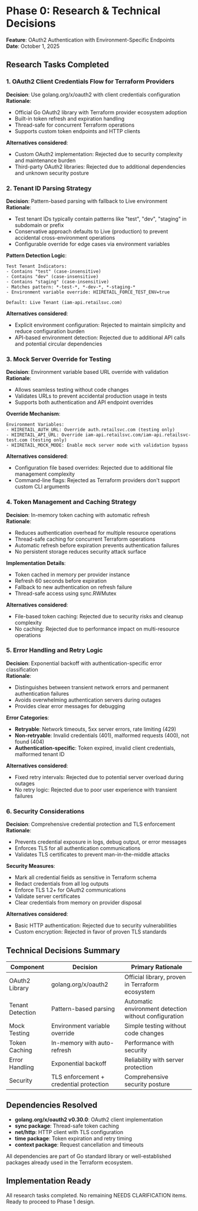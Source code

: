 # Phase 0: Research & Technical Decisions
**Feature**: OAuth2 Authentication with Environment-Specific Endpoints  
**Date**: October 1, 2025

## Research Tasks Completed

### 1. OAuth2 Client Credentials Flow for Terraform Providers

**Decision**: Use golang.org/x/oauth2 with client credentials configuration  
**Rationale**: 
- Official Go OAuth2 library with Terraform provider ecosystem adoption
- Built-in token refresh and expiration handling
- Thread-safe for concurrent Terraform operations
- Supports custom token endpoints and HTTP clients

**Alternatives considered**:
- Custom OAuth2 implementation: Rejected due to security complexity and maintenance burden
- Third-party OAuth2 libraries: Rejected due to additional dependencies and unknown security posture

### 2. Tenant ID Parsing Strategy

**Decision**: Pattern-based parsing with fallback to Live environment  
**Rationale**:
- Test tenant IDs typically contain patterns like "test", "dev", "staging" in subdomain or prefix
- Conservative approach defaults to Live (production) to prevent accidental cross-environment operations
- Configurable override for edge cases via environment variables

**Pattern Detection Logic**:
```
Test Tenant Indicators:
- Contains "test" (case-insensitive)
- Contains "dev" (case-insensitive) 
- Contains "staging" (case-insensitive)
- Matches pattern: *-test-*, *-dev-*, *-staging-*
- Environment variable override: HIIRETAIL_FORCE_TEST_ENV=true

Default: Live Tenant (iam-api.retailsvc.com)
```

**Alternatives considered**:
- Explicit environment configuration: Rejected to maintain simplicity and reduce configuration burden
- API-based environment detection: Rejected due to additional API calls and potential circular dependencies

### 3. Mock Server Override for Testing

**Decision**: Environment variable based URL override with validation  
**Rationale**:
- Allows seamless testing without code changes
- Validates URLs to prevent accidental production usage in tests
- Supports both authentication and API endpoint overrides

**Override Mechanism**:
```
Environment Variables:
- HIIRETAIL_AUTH_URL: Override auth.retailsvc.com (testing only)
- HIIRETAIL_API_URL: Override iam-api.retailsvc.com/iam-api.retailsvc-test.com (testing only)
- HIIRETAIL_MOCK_MODE: Enable mock server mode with validation bypass
```

**Alternatives considered**:
- Configuration file based overrides: Rejected due to additional file management complexity
- Command-line flags: Rejected as Terraform providers don't support custom CLI arguments

### 4. Token Management and Caching Strategy

**Decision**: In-memory token caching with automatic refresh  
**Rationale**:
- Reduces authentication overhead for multiple resource operations
- Thread-safe caching for concurrent Terraform operations
- Automatic refresh before expiration prevents authentication failures
- No persistent storage reduces security attack surface

**Implementation Details**:
- Token cached in memory per provider instance
- Refresh 60 seconds before expiration
- Fallback to new authentication on refresh failure
- Thread-safe access using sync.RWMutex

**Alternatives considered**:
- File-based token caching: Rejected due to security risks and cleanup complexity
- No caching: Rejected due to performance impact on multi-resource operations

### 5. Error Handling and Retry Logic

**Decision**: Exponential backoff with authentication-specific error classification  
**Rationale**:
- Distinguishes between transient network errors and permanent authentication failures
- Avoids overwhelming authentication servers during outages
- Provides clear error messages for debugging

**Error Categories**:
- **Retryable**: Network timeouts, 5xx server errors, rate limiting (429)
- **Non-retryable**: Invalid credentials (401), malformed requests (400), not found (404)
- **Authentication-specific**: Token expired, invalid client credentials, malformed tenant ID

**Alternatives considered**:
- Fixed retry intervals: Rejected due to potential server overload during outages
- No retry logic: Rejected due to poor user experience with transient failures

### 6. Security Considerations

**Decision**: Comprehensive credential protection and TLS enforcement  
**Rationale**:
- Prevents credential exposure in logs, debug output, or error messages
- Enforces TLS for all authentication communications
- Validates TLS certificates to prevent man-in-the-middle attacks

**Security Measures**:
- Mark all credential fields as sensitive in Terraform schema
- Redact credentials from all log outputs
- Enforce TLS 1.2+ for OAuth2 communications
- Validate server certificates
- Clear credentials from memory on provider disposal

**Alternatives considered**:
- Basic HTTP authentication: Rejected due to security vulnerabilities
- Custom encryption: Rejected in favor of proven TLS standards

## Technical Decisions Summary

| Component | Decision | Primary Rationale |
|-----------|----------|-------------------|
| OAuth2 Library | golang.org/x/oauth2 | Official library, proven in Terraform ecosystem |
| Tenant Detection | Pattern-based parsing | Automatic environment detection without configuration |
| Mock Testing | Environment variable override | Simple testing without code changes |
| Token Caching | In-memory with auto-refresh | Performance with security |
| Error Handling | Exponential backoff | Reliability with server protection |
| Security | TLS enforcement + credential protection | Comprehensive security posture |

## Dependencies Resolved

- **golang.org/x/oauth2 v0.30.0**: OAuth2 client implementation
- **sync package**: Thread-safe token caching
- **net/http**: HTTP client with TLS configuration
- **time package**: Token expiration and retry timing
- **context package**: Request cancellation and timeouts

All dependencies are part of Go standard library or well-established packages already used in the Terraform ecosystem.

## Implementation Ready

All research tasks completed. No remaining NEEDS CLARIFICATION items. Ready to proceed to Phase 1 design.